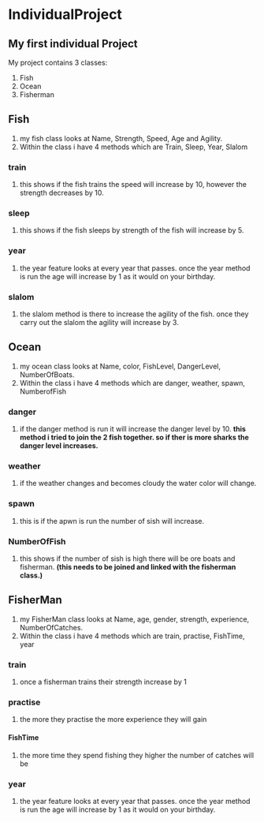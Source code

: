 # IndividualProject
## My first individual Project
My project contains 3 classes:
1. Fish
2. Ocean
3. Fisherman 

## Fish
1. my fish class looks at Name, Strength, Speed, Age and Agility.
2. Within the class i have 4 methods which are Train, Sleep, Year, Slalom

### train 
1. this shows if the fish trains the speed will increase by 10, however the strength decreases by 10.
### sleep 
1. this shows if the fish sleeps by strength of the fish will increase by 5.
### year 
1. the year feature looks at every year that passes. once the year method is run the age will increase by 1 as it would on your birthday.
### slalom 
1. the slalom method is there to increase the agility of the fish. once they carry out the slalom the agility will increase by 3.


## Ocean
1. my ocean class looks at Name, color, FishLevel, DangerLevel, NumberOfBoats.
2. Within the class i have 4 methods which are danger, weather, spawn, NumberofFish

### danger 
1. if the danger method is run it will increase the danger level by 10. **this method i tried to join the 2 fish together. so if ther is more sharks the danger level increases.**
### weather 
1. if the weather changes and becomes cloudy the water color will change. 
### spawn 
1. this is if the apwn is run the number of sish will increase.
### NumberOfFish 
1. this shows if the number of sish is high there will be ore boats and fisherman. **(this needs to be joined and linked with the fisherman class.)**


## FisherMan
1. my FisherMan class looks at Name, age, gender, strength, experience, NumberOfCatches.
2. Within the class i have 4 methods which are train, practise, FishTime, year

### train 
1. once a fisherman trains their strength increase by 1
### practise 
1. the more they practise the more experience they will gain
#### FishTime 
1. the more time they spend fishing they higher the number of catches will be
### year 
1. the year feature looks at every year that passes. once the year method is run the age will increase by 1 as it would on your birthday.


